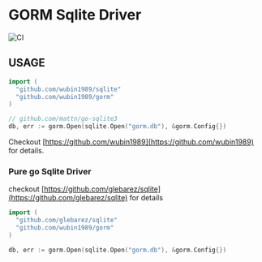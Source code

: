 # GORM Sqlite Driver

![CI](https://github.com/go-gorm/sqlite/workflows/CI/badge.svg)

## USAGE

```go
import (
  "github.com/wubin1989/sqlite"
  "github.com/wubin1989/gorm"
)

// github.com/mattn/go-sqlite3
db, err := gorm.Open(sqlite.Open("gorm.db"), &gorm.Config{})
```

Checkout [https://github.com/wubin1989](https://github.com/wubin1989) for details.

### Pure go Sqlite Driver

checkout [https://github.com/glebarez/sqlite](https://github.com/glebarez/sqlite) for details

```go
import (
  "github.com/glebarez/sqlite"
  "github.com/wubin1989/gorm"
)

db, err := gorm.Open(sqlite.Open("gorm.db"), &gorm.Config{})
```
